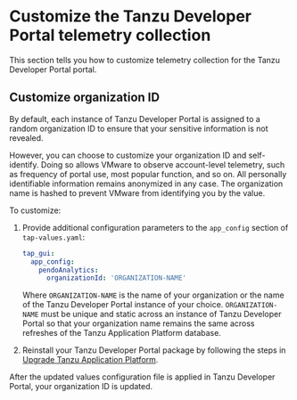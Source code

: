 # Customize the Tanzu Developer Portal telemetry collection

This section tells you how to customize telemetry collection for the Tanzu Developer Portal
portal.

## <a id="telemetry-customizing"></a> Customize organization ID

By default, each instance of Tanzu Developer Portal is assigned to a random organization ID
to ensure that your sensitive information is not revealed.

However, you can choose to customize your organization ID and self-identify. Doing so allows VMware
to observe account-level telemetry, such as frequency of portal use, most popular function,
and so on.
All personally identifiable information remains anonymized in any case. The organization name is
hashed to prevent VMware from identifying you by the value.

To customize:

1. Provide additional configuration parameters to the `app_config` section of `tap-values.yaml`:

   ```yaml
   tap_gui:
     app_config:
       pendoAnalytics:
         organizationId: 'ORGANIZATION-NAME'
   ```

   Where `ORGANIZATION-NAME` is the name of your organization or the name of the
   Tanzu Developer Portal instance of your choice. `ORGANIZATION-NAME` must be unique and
   static across an instance of Tanzu Developer Portal so that your organization name remains
   the same across refreshes of the Tanzu Application Platform database.

2. Reinstall your Tanzu Developer Portal package by following the steps in
   [Upgrade Tanzu Application Platform](../../upgrading.hbs.md).

After the updated values configuration file is applied in Tanzu Developer Portal, your
organization ID is updated.

